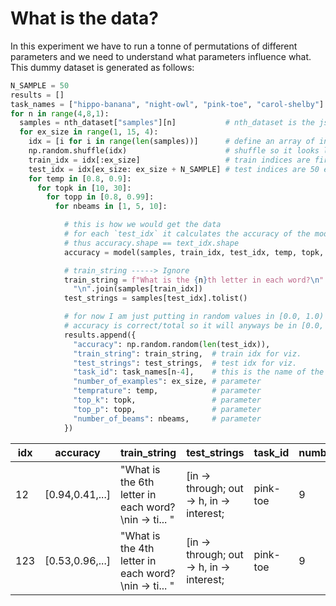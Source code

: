 # What is the data?

In this experiment we have to run a tonne of permutations of different parameters and we need to understand what parameters influence what. This dummy dataset is generated as follows:
```python
N_SAMPLE = 50
results = []
task_names = ["hippo-banana", "night-owl", "pink-toe", "carol-shelby"]
for n in range(4,8,1):
  samples = nth_dataset["samples"][n]           # nth_dataset is the json
  for ex_size in range(1, 15, 4):
    idx = [i for i in range(len(samples))]      # define an array of indices [0, ... , n]
    np.random.shuffle(idx)                      # shuffle so it looks like [23, 34, ... 87]
    train_idx = idx[:ex_size]                   # train indices are first `ex_size` elements
    test_idx = idx[ex_size: ex_size + N_SAMPLE] # test indices are 50 elements after it
    for temp in [0.8, 0.9]:
      for topk in [10, 30]:
        for topp in [0.8, 0.99]:
          for nbeams in [1, 5, 10]:

            # this is how we would get the data
            # for each `test_idx` it calculates the accuracy of the model
            # thus accuracy.shape == text_idx.shape
            accuracy = model(samples, train_idx, test_idx, temp, topk, topp, nbeams)

            # train_string -----> Ignore
            train_string = f"What is the {n}th letter in each word?\n" + \
              "\n".join(samples[train_idx])
            test_strings = samples[test_idx].tolist()

            # for now I am just putting in random values in [0.0, 1.0)
            # accuracy is correct/total so it will anyways be in [0.0, 1.0]
            results.append({
              "accuracy": np.random.random(len(test_idx)),
              "train_string": train_string,  # train idx for viz.
              "test_strings": test_strings,  # test idx for viz.
              "task_id": task_names[n-4],    # this is the name of the task
              "number_of_examples": ex_size, # parameter
              "temprature": temp,            # parameter
              "top_k": topk,                 # parameter
              "top_p": topp,                 # parameter
              "number_of_beams": nbeams,     # parameter
            })
```

|idx|accuracy|train_string|test_strings|task_id|number_of_examples|temprature|top_k|top_p|number_of_beams|
|-|-|-|-|-|-|-|-|-|-|
|12|[0.94,0.41,...]|"What is the 6th letter in each word?\nin -> ti... "|[in -> through; out -> h, in -> interest;|pink-toe|9|0.9|10|0.99|1|
|123|[0.53,0.96,...]|"What is the 4th letter in each word?\nin -> ti... "|[in -> through; out -> h, in -> interest;|pink-toe|9|0.9|10|0.8|10|

